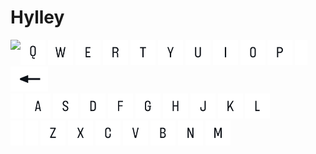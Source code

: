 # Hylley

<div style="float: left">
    <img style = "height: 500px;" src="https://githubwordle.hylley.repl.co/image"/>
</div>

<a href="https://githubwordle.hylley.repl.co/?letter=q"><img style="height: 40px;" src="https://github.com/Hylley/Hylley/blob/main/src/keyboard/q.png?raw=true"/></a>
<a href="https://githubwordle.hylley.repl.co/?letter=w"><img style="height: 40px;" src="https://github.com/Hylley/Hylley/blob/main/src/keyboard/w.png?raw=true"/></a>
<a href="https://githubwordle.hylley.repl.co/?letter=e"><img style="height: 40px;" src="https://github.com/Hylley/Hylley/blob/main/src/keyboard/e.png?raw=true"/></a>
<a href="https://githubwordle.hylley.repl.co/?letter=r"><img style="height: 40px;" src="https://github.com/Hylley/Hylley/blob/main/src/keyboard/r.png?raw=true"/></a>
<a href="https://githubwordle.hylley.repl.co/?letter=t"><img style="height: 40px;" src="https://github.com/Hylley/Hylley/blob/main/src/keyboard/t.png?raw=true"/></a>
<a href="https://githubwordle.hylley.repl.co/?letter=y"><img style="height: 40px;" src="https://github.com/Hylley/Hylley/blob/main/src/keyboard/y.png?raw=true"/></a>
<a href="https://githubwordle.hylley.repl.co/?letter=u"><img style="height: 40px;" src="https://github.com/Hylley/Hylley/blob/main/src/keyboard/u.png?raw=true"/></a>
<a href="https://githubwordle.hylley.repl.co/?letter=i"><img style="height: 40px;" src="https://github.com/Hylley/Hylley/blob/main/src/keyboard/i.png?raw=true"/></a>
<a href="https://githubwordle.hylley.repl.co/?letter=o"><img style="height: 40px;" src="https://github.com/Hylley/Hylley/blob/main/src/keyboard/o.png?raw=true"/></a>
<a href="https://githubwordle.hylley.repl.co/?letter=p"><img style="height: 40px;" src="https://github.com/Hylley/Hylley/blob/main/src/keyboard/p.png?raw=true"/></a>
<img style="height: 40px;" src="https://github.com/Hylley/Hylley/blob/main/src/keyboard/half_empty.png?raw=true"/>
<a href="https://githubwordle.hylley.repl.co/backspace"><img style="height: 40px;" src="https://github.com/Hylley/Hylley/blob/main/src/keyboard/backspace.png?raw=true"/></a>
<br/>
<img style="height: 40px;" src="https://github.com/Hylley/Hylley/blob/main/src/keyboard/half_empty.png?raw=true"/>
<a href="https://githubwordle.hylley.repl.co/?letter=a"><img style="height: 40px;" src="https://github.com/Hylley/Hylley/blob/main/src/keyboard/a.png?raw=true"/></a>
<a href="https://githubwordle.hylley.repl.co/?letter=s"><img style="height: 40px;" src="https://github.com/Hylley/Hylley/blob/main/src/keyboard/s.png?raw=true"/></a>
<a href="https://githubwordle.hylley.repl.co/?letter=d"><img style="height: 40px;" src="https://github.com/Hylley/Hylley/blob/main/src/keyboard/d.png?raw=true"/></a>
<a href="https://githubwordle.hylley.repl.co/?letter=f"><img style="height: 40px;" src="https://github.com/Hylley/Hylley/blob/main/src/keyboard/f.png?raw=true"/></a>
<a href="https://githubwordle.hylley.repl.co/?letter=g"><img style="height: 40px;" src="https://github.com/Hylley/Hylley/blob/main/src/keyboard/g.png?raw=true"/></a>
<a href="https://githubwordle.hylley.repl.co/?letter=h"><img style="height: 40px;" src="https://github.com/Hylley/Hylley/blob/main/src/keyboard/h.png?raw=true"/></a>
<a href="https://githubwordle.hylley.repl.co/?letter=j"><img style="height: 40px;" src="https://github.com/Hylley/Hylley/blob/main/src/keyboard/j.png?raw=true"/></a>
<a href="https://githubwordle.hylley.repl.co/?letter=k"><img style="height: 40px;" src="https://github.com/Hylley/Hylley/blob/main/src/keyboard/k.png?raw=true"/></a>
<a href="https://githubwordle.hylley.repl.co/?letter=l"><img style="height: 40px;" src="https://github.com/Hylley/Hylley/blob/main/src/keyboard/l.png?raw=true"/></a>
<br/>
<img style="height: 40px;" src="https://github.com/Hylley/Hylley/blob/main/src/keyboard/half_empty.png?raw=true"/>
<img style="height: 40px;" src="https://github.com/Hylley/Hylley/blob/main/src/keyboard/half_empty.png?raw=true"/>
<a href="https://githubwordle.hylley.repl.co/?letter=z"><img style="height: 40px;" src="https://github.com/Hylley/Hylley/blob/main/src/keyboard/z.png?raw=true"/></a>
<a href="https://githubwordle.hylley.repl.co/?letter=x"><img style="height: 40px;" src="https://github.com/Hylley/Hylley/blob/main/src/keyboard/x.png?raw=true"/></a>
<a href="https://githubwordle.hylley.repl.co/?letter=c"><img style="height: 40px;" src="https://github.com/Hylley/Hylley/blob/main/src/keyboard/c.png?raw=true"/></a>
<a href="https://githubwordle.hylley.repl.co/?letter=v"><img style="height: 40px;" src="https://github.com/Hylley/Hylley/blob/main/src/keyboard/v.png?raw=true"/></a>
<a href="https://githubwordle.hylley.repl.co/?letter=b"><img style="height: 40px;" src="https://github.com/Hylley/Hylley/blob/main/src/keyboard/b.png?raw=true"/></a>
<a href="https://githubwordle.hylley.repl.co/?letter=n"><img style="height: 40px;" src="https://github.com/Hylley/Hylley/blob/main/src/keyboard/n.png?raw=true"/></a>
<a href="https://githubwordle.hylley.repl.co/?letter=m"><img style="height: 40px;" src="https://github.com/Hylley/Hylley/blob/main/src/keyboard/m.png?raw=true"/></a>

